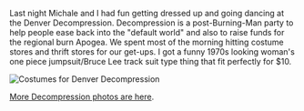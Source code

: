 Last night Michale and I had fun getting dressed up and going dancing at the Denver Decompression. Decompression is a post-Burning-Man party to help people ease back into the "default world" and also to raise funds for the regional burn Apogea. We spent most of the morning hitting costume stores and thrift stores for our get-ups. I got a funny 1970s looking woman's one piece jumpsuit/Bruce Lee track suit type thing that fit perfectly for $10.

![Costumes for Denver Decompression](/photos/fall_2010/044_decompression.jpg)

[More Decompression photos are here](/app/photos?gallery=fall_2010&photo=041_decompression).